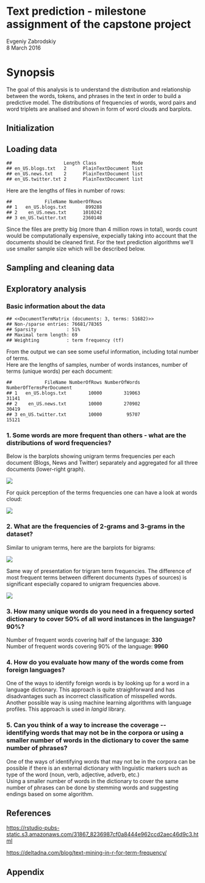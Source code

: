 # Text prediction - milestone assignment of the capstone project
Evgeniy Zabrodskiy  
8 March 2016  

# Synopsis
The goal of this analysis is to understand the distribution and relationship between the words, tokens, and phrases in the text in order to build a predictive model.
The distributions of frequencies of words, word pairs and word triplets are analised and shown in form of word clouds and barplots.

## Initialization


## Loading data

```
##                   Length Class             Mode
## en_US.blogs.txt   2      PlainTextDocument list
## en_US.news.txt    2      PlainTextDocument list
## en_US.twitter.txt 2      PlainTextDocument list
```

Here are the lengths of files in number of rows:

```
##            FileName NumberOfRows
## 1   en_US.blogs.txt       899288
## 2    en_US.news.txt      1010242
## 3 en_US.twitter.txt      2360148
```

Since the files are pretty big (more than 4 million rows in total), words count would be computationally expensive, expecially taking into account that the documents should be cleaned first. For the text prediction algorithms we'll use smaller sample size which will be described below.  

## Sampling and cleaning data






## Exploratory analysis

### Basic information about the data


```
## <<DocumentTermMatrix (documents: 3, terms: 51682)>>
## Non-/sparse entries: 76681/78365
## Sparsity           : 51%
## Maximal term length: 69
## Weighting          : term frequency (tf)
```

From the output we can see some useful information, including total number of terms.  
Here are the lengths of samples, number of words instances, number of terms (unique words) per each document:  

```
##            FileName NumberOfRows NumberOfWords NumberOfTermsPerDocument
## 1   en_US.blogs.txt        10000        319063                    31141
## 2    en_US.news.txt        10000        270902                    30419
## 3 en_US.twitter.txt        10000         95707                    15121
```

### 1. Some words are more frequent than others - what are the distributions of word frequencies?  



Below is the barplots showing unigram terms frequencies per each document (Blogs, News and Twitter) separately and aggregated for all three documents (lower-right graph).  

![](capstone_ms_files/figure-html/displayFreq1-1.png)

For quick perception of the terms frequencies one can have a look at words cloud:  

![](capstone_ms_files/figure-html/displayWC1-1.png)

### 2. What are the frequencies of 2-grams and 3-grams in the dataset?  
Similar to unigram terms, here are the barplots for bigrams:  

![](capstone_ms_files/figure-html/displayFreq2-1.png)



Same way of presentation for trigram term frequencies. The difference of most frequent terms between different documents (types of sources) is significant especially copared to unigram frequencies above.  

![](capstone_ms_files/figure-html/displayFreq3-1.png)



### 3. How many unique words do you need in a frequency sorted dictionary to cover 50% of all word instances in the language? 90%?  


Number of frequent words covering half of the language: **330**  
Number of frequent words covering 90% of the language: **9960**  

### 4. How do you evaluate how many of the words come from foreign languages?  

One of the ways to identify foreign words is by looking up for a word in a language dictionary. This approach is quite straighforward and has disadvantages such as incorrect classification of misspelled words.  
Another possible way is using machine learning algorithms with language profiles. This approach is used in *langid* library.  

### 5. Can you think of a way to increase the coverage -- identifying words that may not be in the corpora or using a smaller number of words in the dictionary to cover the same number of phrases?  

One of the ways of identifying words that may not be in the corpora can be possible if there is an external dictionary with linguistic markers such as type of the word (noun, verb, adjective, adverb, etc.)  
Using a smaller number of words in the dictionary to cover the same number of phrases can be done by stemming words and suggesting endings based on some algorithm.

## References

https://rstudio-pubs-static.s3.amazonaws.com/31867_8236987cf0a8444e962ccd2aec46d9c3.html

https://deltadna.com/blog/text-mining-in-r-for-term-frequency/

## Appendix
